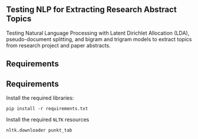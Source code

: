 ## Testing NLP for Extracting Research Abstract Topics

Testing Natural Language Processing with Latent Dirichlet Allocation (LDA), pseudo-document splitting, and bigram and trigram models to extract topics from research project and paper abstracts.

## Requirements

## Requirements

Install the required libraries:

	pip install -r requirements.txt

Install the required `NLTK` resources

    nltk.downloader punkt_tab